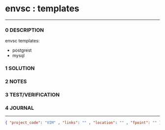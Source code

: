 # envsc : templates
--------------------------------
### 0 DESCRIPTION

envsc templates:
- postgrest
- mysql

### 1 SOLUTION


### 2 NOTES


### 3 TEST/VERIFICATION


### 4 JOURNAL



--------------------------------
```json
{ "project_code": "VIM" , "links": "" , "location": "" , "fpoint": "" }
```

